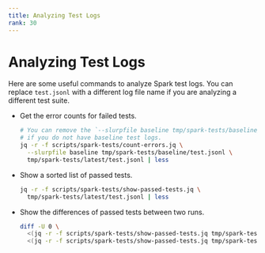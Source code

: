```yaml
---
title: Analyzing Test Logs
rank: 30
---
```


# Analyzing Test Logs

Here are some useful commands to analyze Spark test logs.
You can replace `test.jsonl` with a different log file name if you are analyzing a different test suite.

- Get the error counts for failed tests.
  ```bash
  # You can remove the `--slurpfile baseline tmp/spark-tests/baseline/test.jsonl` arguments
  # if you do not have baseline test logs.
  jq -r -f scripts/spark-tests/count-errors.jq \
    --slurpfile baseline tmp/spark-tests/baseline/test.jsonl \
    tmp/spark-tests/latest/test.jsonl | less
  ```
- Show a sorted list of passed tests.
  ```bash
  jq -r -f scripts/spark-tests/show-passed-tests.jq \
    tmp/spark-tests/latest/test.jsonl | less
  ```
- Show the differences of passed tests between two runs.
  ```bash
  diff -U 0 \
    <(jq -r -f scripts/spark-tests/show-passed-tests.jq tmp/spark-tests/baseline/test.jsonl) \
    <(jq -r -f scripts/spark-tests/show-passed-tests.jq tmp/spark-tests/latest/test.jsonl)
  ```
